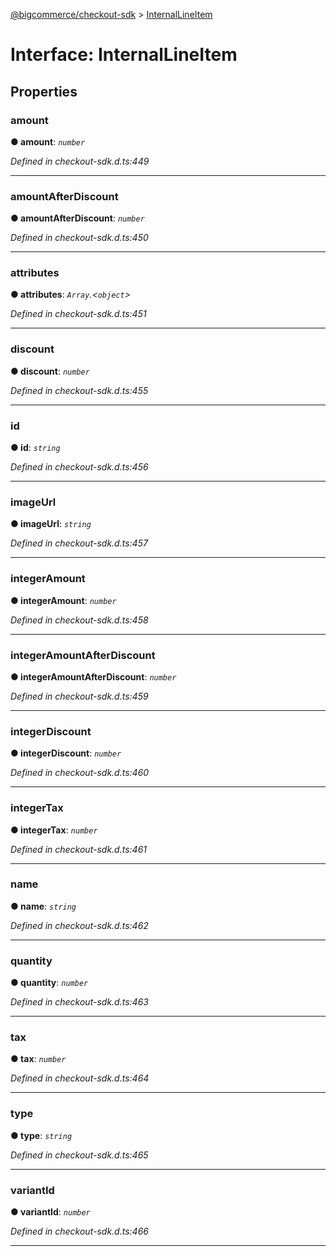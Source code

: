 [@bigcommerce/checkout-sdk](../README.md) > [InternalLineItem](../interfaces/internallineitem.md)



# Interface: InternalLineItem


## Properties
<a id="amount"></a>

###  amount

**●  amount**:  *`number`* 

*Defined in checkout-sdk.d.ts:449*





___

<a id="amountafterdiscount"></a>

###  amountAfterDiscount

**●  amountAfterDiscount**:  *`number`* 

*Defined in checkout-sdk.d.ts:450*





___

<a id="attributes"></a>

###  attributes

**●  attributes**:  *`Array`.<`object`>* 

*Defined in checkout-sdk.d.ts:451*





___

<a id="discount"></a>

###  discount

**●  discount**:  *`number`* 

*Defined in checkout-sdk.d.ts:455*





___

<a id="id"></a>

###  id

**●  id**:  *`string`* 

*Defined in checkout-sdk.d.ts:456*





___

<a id="imageurl"></a>

###  imageUrl

**●  imageUrl**:  *`string`* 

*Defined in checkout-sdk.d.ts:457*





___

<a id="integeramount"></a>

###  integerAmount

**●  integerAmount**:  *`number`* 

*Defined in checkout-sdk.d.ts:458*





___

<a id="integeramountafterdiscount"></a>

###  integerAmountAfterDiscount

**●  integerAmountAfterDiscount**:  *`number`* 

*Defined in checkout-sdk.d.ts:459*





___

<a id="integerdiscount"></a>

###  integerDiscount

**●  integerDiscount**:  *`number`* 

*Defined in checkout-sdk.d.ts:460*





___

<a id="integertax"></a>

###  integerTax

**●  integerTax**:  *`number`* 

*Defined in checkout-sdk.d.ts:461*





___

<a id="name"></a>

###  name

**●  name**:  *`string`* 

*Defined in checkout-sdk.d.ts:462*





___

<a id="quantity"></a>

###  quantity

**●  quantity**:  *`number`* 

*Defined in checkout-sdk.d.ts:463*





___

<a id="tax"></a>

###  tax

**●  tax**:  *`number`* 

*Defined in checkout-sdk.d.ts:464*





___

<a id="type"></a>

###  type

**●  type**:  *`string`* 

*Defined in checkout-sdk.d.ts:465*





___

<a id="variantid"></a>

###  variantId

**●  variantId**:  *`number`* 

*Defined in checkout-sdk.d.ts:466*





___


